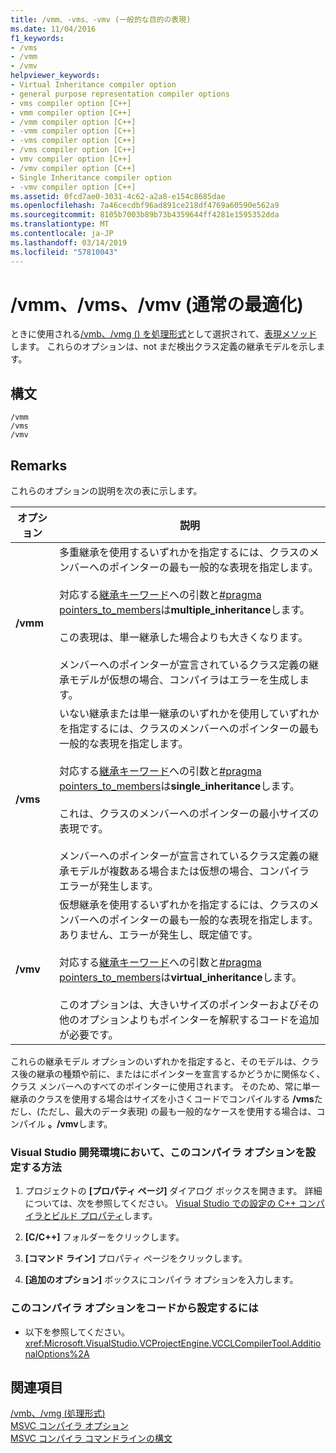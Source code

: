 ```yaml
---
title: /vmm、-vms、-vmv (一般的な目的の表現)
ms.date: 11/04/2016
f1_keywords:
- /vms
- /vmm
- /vmv
helpviewer_keywords:
- Virtual Inheritance compiler option
- general purpose representation compiler options
- vms compiler option [C++]
- vmm compiler option [C++]
- /vmm compiler option [C++]
- -vmm compiler option [C++]
- -vms compiler option [C++]
- /vms compiler option [C++]
- vmv compiler option [C++]
- /vmv compiler option [C++]
- Single Inheritance compiler option
- -vmv compiler option [C++]
ms.assetid: 0fcd7ae0-3031-4c62-a2a8-e154c8685dae
ms.openlocfilehash: 7a46cecdbf96ad891ce218df4769a60590e562a9
ms.sourcegitcommit: 8105b7003b89b73b4359644ff4281e1595352dda
ms.translationtype: MT
ms.contentlocale: ja-JP
ms.lasthandoff: 03/14/2019
ms.locfileid: "57810043"
---
```

# <a name="vmm-vms-vmv-general-purpose-representation"></a>/vmm、/vms、/vmv (通常の最適化)

ときに使用される[/vmb、/vmg () を処理形式](vmb-vmg-representation-method.md)として選択されて、[表現メソッド](vmb-vmg-representation-method.md)します。 これらのオプションは、not まだ検出クラス定義の継承モデルを示します。

## <a name="syntax"></a>構文

```
/vmm
/vms
/vmv
```

## <a name="remarks"></a>Remarks

これらのオプションの説明を次の表に示します。

|オプション|説明|
|------------|-----------------|
|**/vmm**|多重継承を使用するいずれかを指定するには、クラスのメンバーへのポインターの最も一般的な表現を指定します。<br /><br /> 対応する[継承キーワード](../../cpp/inheritance-keywords.md)への引数と[#pragma pointers_to_members](../../preprocessor/pointers-to-members.md)は**multiple_inheritance**します。<br /><br /> この表現は、単一継承した場合よりも大きくなります。<br /><br /> メンバーへのポインターが宣言されているクラス定義の継承モデルが仮想の場合、コンパイラはエラーを生成します。|
|**/vms**|いない継承または単一継承のいずれかを使用していずれかを指定するには、クラスのメンバーへのポインターの最も一般的な表現を指定します。<br /><br /> 対応する[継承キーワード](../../cpp/inheritance-keywords.md)への引数と[#pragma pointers_to_members](../../preprocessor/pointers-to-members.md)は**single_inheritance**します。<br /><br /> これは、クラスのメンバーへのポインターの最小サイズの表現です。<br /><br /> メンバーへのポインターが宣言されているクラス定義の継承モデルが複数ある場合または仮想の場合、コンパイラ エラーが発生します。|
|**/vmv**|仮想継承を使用するいずれかを指定するには、クラスのメンバーへのポインターの最も一般的な表現を指定します。 ありません、エラーが発生し、既定値です。<br /><br /> 対応する[継承キーワード](../../cpp/inheritance-keywords.md)への引数と[#pragma pointers_to_members](../../preprocessor/pointers-to-members.md)は**virtual_inheritance**します。<br /><br /> このオプションは、大きいサイズのポインターおよびその他のオプションよりもポインターを解釈するコードを追加が必要です。|

これらの継承モデル オプションのいずれかを指定すると、そのモデルは、クラス後の継承の種類や前に、またはにポインターを宣言するかどうかに関係なく、クラス メンバーへのすべてのポインターに使用されます。 そのため、常に単一継承のクラスを使用する場合はサイズを小さくコードでコンパイルする **/vms**ただし、(ただし、最大のデータ表現) の最も一般的なケースを使用する場合は、コンパイル **。/vmv**します。

### <a name="to-set-this-compiler-option-in-the-visual-studio-development-environment"></a>Visual Studio 開発環境において、このコンパイラ オプションを設定する方法

1. プロジェクトの **[プロパティ ページ]** ダイアログ ボックスを開きます。 詳細については、次を参照してください。 [Visual Studio での設定の C++ コンパイラとビルド プロパティ](../working-with-project-properties.md)します。

1. **[C/C++]** フォルダーをクリックします。

1. **[コマンド ライン]** プロパティ ページをクリックします。

1. **[追加のオプション]** ボックスにコンパイラ オプションを入力します。

### <a name="to-set-this-compiler-option-programmatically"></a>このコンパイラ オプションをコードから設定するには

- 以下を参照してください。<xref:Microsoft.VisualStudio.VCProjectEngine.VCCLCompilerTool.AdditionalOptions%2A>

## <a name="see-also"></a>関連項目

[/vmb、/vmg (処理形式)](vmb-vmg-representation-method.md)<br/>
[MSVC コンパイラ オプション](compiler-options.md)<br/>
[MSVC コンパイラ コマンドラインの構文](compiler-command-line-syntax.md)
